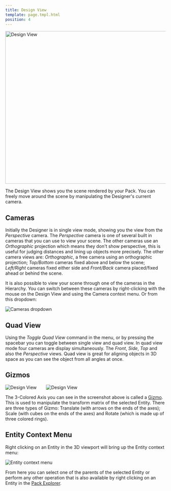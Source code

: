 ```yaml
---
title: Design View
template: page.tmpl.html
position: 4
---
```


<img alt="Design View" width="640" height="480" src="/images/platform/design_view2.PNG" />

The Design View shows you the scene rendered by your Pack. You can freely move around the scene by manipulating the Designer's current camera.

## Cameras

Initially the Designer is in single view mode, showing you the view from the *Perspective* camera. The *Perspective* camera is one of several built in cameras that you can use to view your scene. The other cameras use an *Orthographic* projection which means they don't show perspective, this is useful for judging distances and lining up objects more precisely. The other camera views are: *Orthographic*, a free camera using an orthographic projection; *Top/Bottom* cameras fixed above and below the scene; *Left/Right* cameras fixed either side and *Front/Back* camera placed/fixed ahead or behind the scene.

It is also possible to view your scene through one of the cameras in the Hierarchy. You can switch between these cameras by right-clicking with the mouse on the Design View and using the Camera context menu. Or from this dropdown:

<img alt="Cameras dropdown" src="/images/platform/cameras_dropdown.png" />

## Quad View

Using the *Toggle Quad View* command in the menu, or by pressing the spacebar you can toggle between single view and quad view. In quad view mode four cameras are display simultaneously. The *Front*, *Side*, *Top* and also the *Perspective* views. Quad view is great for aligning objects in 3D space as you can see the object from all angles at once.

## Gizmos

<img alt="Design View" src="/images/platform/rotate-gizmo.PNG" align = left style="margin:0px 0px" />  <img alt="Design View" src="/images/platform/scale-gizmo.PNG" align = center  style="margin:0px 30px"/>

The 3-Colored Axis you can see in the screenshot above is called a [Gizmo][1]. This is used to manipulate the transform matrix of the selected Entity. There are three types of Gizmo: Translate (with arrows on the ends of the axes); Scale (with cubes on the ends of the axes) and Rotate (which is made up of three colored rings).

## Entity Context Menu

Right clicking on an Entity in the 3D viewport will bring up the Entity context menu:

<img alt="Entity context menu" src="/images/platform/entity_context_menu.jpg" />

From here you can select one of the parents of the selected Entity or perform any other operation that is also available by right clicking on an Entity in the [Pack Explorer][2].

[1]: /user-manual/glossary#gizmo
[2]: /user-manual/designer/pack-explorer

